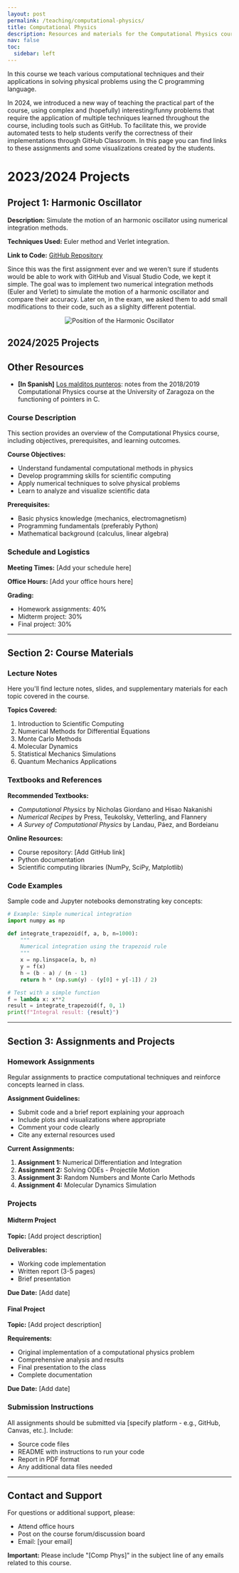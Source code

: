 ```yaml
---
layout: post
permalink: /teaching/computational-physics/
title: Computational Physics
description: Resources and materials for the Computational Physics course
nav: false
toc:
  sidebar: left
---
```


In this course we teach various computational techniques and their applications in solving physical problems using the C programming language. 

In 2024, we introduced a new way of teaching the practical part of the course, using complex and (hopefully) interesting/funny problems that require the application of multiple techniques learned throughout the course, including tools such as GitHub. To facilitate this, we provide automated tests to help students verify the correctness of their implementations through GitHub Classroom. In this page you can find links to these assignments and some visualizations created by the students.

# 2023/2024 Projects

## Project 1: Harmonic Oscillator

**Description:** Simulate the motion of an harmonic oscillator using numerical integration methods.

**Techniques Used:** Euler method and Verlet integration.

**Link to Code:** [GitHub Repository](https://github.com/aaleta/2024_1_oscilador)

Since this was the first assignment ever and we weren't sure if students would be able to work with GitHub and Visual Studio Code, we kept it simple. The goal was to implement two numerical integration methods (Euler and Verlet) to simulate the motion of a harmonic oscillator and compare their accuracy. Later on, in the exam, we asked them to add small modifications to their code, such as a slighlty different potential.

<p align="center">
  <img src="/assets/img/2024/position.gif" alt="Position of the Harmonic Oscillator" style="max-width: 100%; width: auto; height: auto;">
</p>

## 2024/2025 Projects

## Other Resources

* **[In Spanish]** [Los malditos punteros](/assets/pdf/Punteros.pdf): notes from the 2018/2019 Computational Physics course at the University of Zaragoza on the functioning of pointers in C.

### Course Description

This section provides an overview of the Computational Physics course, including objectives, prerequisites, and learning outcomes.

**Course Objectives:**
- Understand fundamental computational methods in physics
- Develop programming skills for scientific computing
- Apply numerical techniques to solve physical problems
- Learn to analyze and visualize scientific data

**Prerequisites:**
- Basic physics knowledge (mechanics, electromagnetism)
- Programming fundamentals (preferably Python)
- Mathematical background (calculus, linear algebra)

### Schedule and Logistics

**Meeting Times:** [Add your schedule here]

**Office Hours:** [Add your office hours here]

**Grading:**
- Homework assignments: 40%
- Midterm project: 30%
- Final project: 30%

---

## Section 2: Course Materials

### Lecture Notes

Here you'll find lecture notes, slides, and supplementary materials for each topic covered in the course.

**Topics Covered:**
1. Introduction to Scientific Computing
2. Numerical Methods for Differential Equations
3. Monte Carlo Methods
4. Molecular Dynamics
5. Statistical Mechanics Simulations
6. Quantum Mechanics Applications

### Textbooks and References

**Recommended Textbooks:**
- *Computational Physics* by Nicholas Giordano and Hisao Nakanishi
- *Numerical Recipes* by Press, Teukolsky, Vetterling, and Flannery
- *A Survey of Computational Physics* by Landau, Páez, and Bordeianu

**Online Resources:**
- Course repository: [Add GitHub link]
- Python documentation
- Scientific computing libraries (NumPy, SciPy, Matplotlib)

### Code Examples

Sample code and Jupyter notebooks demonstrating key concepts:

```python
# Example: Simple numerical integration
import numpy as np

def integrate_trapezoid(f, a, b, n=1000):
    """
    Numerical integration using the trapezoid rule
    """
    x = np.linspace(a, b, n)
    y = f(x)
    h = (b - a) / (n - 1)
    return h * (np.sum(y) - (y[0] + y[-1]) / 2)

# Test with a simple function
f = lambda x: x**2
result = integrate_trapezoid(f, 0, 1)
print(f"Integral result: {result}")
```

---

## Section 3: Assignments and Projects

### Homework Assignments

Regular assignments to practice computational techniques and reinforce concepts learned in class.

**Assignment Guidelines:**
- Submit code and a brief report explaining your approach
- Include plots and visualizations where appropriate
- Comment your code clearly
- Cite any external resources used

**Current Assignments:**
1. **Assignment 1:** Numerical Differentiation and Integration
2. **Assignment 2:** Solving ODEs - Projectile Motion
3. **Assignment 3:** Random Numbers and Monte Carlo Methods
4. **Assignment 4:** Molecular Dynamics Simulation

### Projects

#### Midterm Project

**Topic:** [Add project description]

**Deliverables:**
- Working code implementation
- Written report (3-5 pages)
- Brief presentation

**Due Date:** [Add date]

#### Final Project

**Topic:** [Add project description]

**Requirements:**
- Original implementation of a computational physics problem
- Comprehensive analysis and results
- Final presentation to the class
- Complete documentation

**Due Date:** [Add date]

### Submission Instructions

All assignments should be submitted via [specify platform - e.g., GitHub, Canvas, etc.]. Include:
- Source code files
- README with instructions to run your code
- Report in PDF format
- Any additional data files needed

---

## Contact and Support

For questions or additional support, please:
- Attend office hours
- Post on the course forum/discussion board
- Email: [your email]

**Important:** Please include "[Comp Phys]" in the subject line of any emails related to this course.
